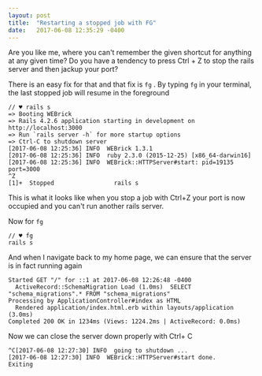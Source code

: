 ```yaml
---
layout: post
title:  "Restarting a stopped job with FG"
date:   2017-06-08 12:35:29 -0400
---
```



Are you like me, where you can't remember the given shortcut for anything at any given time?
Do you have a tendency to press Ctrl + Z to stop the rails server and then jackup your port?

There is an easy fix for that and that fix is `fg` . By typing `fg` in your terminal, the last stopped job will resume in the foreground

```
// ♥ rails s
=> Booting WEBrick
=> Rails 4.2.6 application starting in development on http://localhost:3000
=> Run `rails server -h` for more startup options
=> Ctrl-C to shutdown server
[2017-06-08 12:25:36] INFO  WEBrick 1.3.1
[2017-06-08 12:25:36] INFO  ruby 2.3.0 (2015-12-25) [x86_64-darwin16]
[2017-06-08 12:25:36] INFO  WEBrick::HTTPServer#start: pid=19135 port=3000
^Z
[1]+  Stopped                 rails s
```

This is what it looks like when you stop a job with Ctrl+Z your port is now occupied and you can't run another rails server.

Now for `fg`

```
// ♥ fg
rails s
```

And when I navigate back to my home page, we can ensure that the server is in fact running again

```
Started GET "/" for ::1 at 2017-06-08 12:26:48 -0400
  ActiveRecord::SchemaMigration Load (1.0ms)  SELECT "schema_migrations".* FROM "schema_migrations"
Processing by ApplicationController#index as HTML
  Rendered application/index.html.erb within layouts/application (3.0ms)
Completed 200 OK in 1234ms (Views: 1224.2ms | ActiveRecord: 0.0ms)

```

Now we can close the server down properly with Ctrl+ C

```
^C[2017-06-08 12:27:30] INFO  going to shutdown ...
[2017-06-08 12:27:30] INFO  WEBrick::HTTPServer#start done.
Exiting
```




